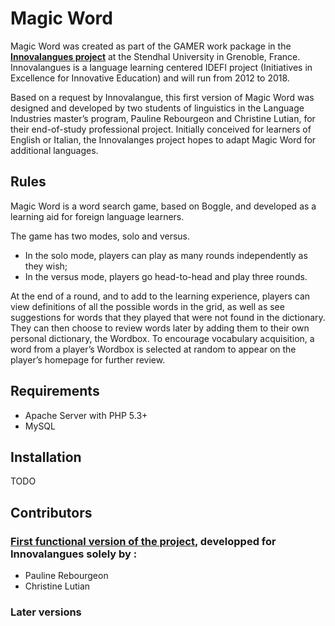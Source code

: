 Magic Word
================

Magic Word was created as part of the GAMER work package in the **[Innovalangues project](http://innovalangues.fr/)** at the Stendhal University in Grenoble, France. Innovalangues is a language learning centered IDEFI project (Initiatives in Excellence for Innovative Education) and will run from 2012 to 2018.

Based on a request by Innovalangue, this first version of Magic Word was designed and developed by two students of linguistics in the Language Industries master’s program, Pauline Rebourgeon and Christine Lutian, for their end-of-study professional project. Initially conceived for learners of English or Italian, the Innovalanges project hopes to adapt Magic Word for additional languages.

Rules
-------
Magic Word is a word search game, based on Boggle, and developed as a learning aid for foreign language learners. 

The game has two modes, solo and versus.
* In the solo mode, players can play as many rounds independently as they wish;
* In the versus mode, players go head-to-head and play three rounds.

At the end of a round, and to add to the learning experience, players can view definitions of all the possible words in the grid, as well as see suggestions for words that they played that were not found in the dictionary. They can then choose to review words later by adding them to their own personal dictionary, the Wordbox. To encourage vocabulary acquisition, a word from a player’s Wordbox is selected at random to appear on the player’s homepage for further review.

Requirements
-------------
* Apache Server with PHP 5.3+
* MySQL

Installation
-------------
TODO

## Contributors
### [First functional version of the project](https://github.com/PaulineRebourgeon/Magic-Word-game), developped for Innovalangues solely by :
* Pauline Rebourgeon
* Christine Lutian

### Later versions
